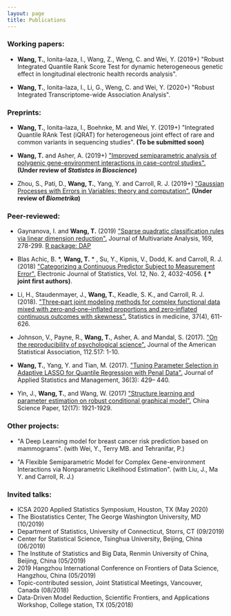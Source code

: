```yaml
---
layout: page
title: Publications
---
```


### Working papers:

- **Wang, T.**, Ionita-laza, I., Wang, Z., Weng, C. and Wei, Y. (2019+) "Robust Integrated Quantile Rank Score Test for dynamic heterogeneous genetic effect in longitudinal electronic health records analysis". 

- **Wang, T.**, Ionita-laza, I., Li, G., Weng, C. and Wei, Y. (2020+) "Robust Integrated Transcriptome-wide Association Analysis". 

### Preprints:

- **Wang, T.**, Ionita-laza, I., Boehnke, M. and Wei, Y. (2019+) "Integrated Quantile RAnk Test (iQRAT) for heterogeneous joint effect of rare and common variants in sequencing studies". **(To be submitted soon)**

- **Wang, T.** and Asher, A. (2019+) ["Improved semiparametric analysis of polygenic gene-environment interactions in case-control studies".](https://arxiv.org/abs/1909.07501) **(Under review of *Statistcs in Bioscience*)**

- Zhou, S., Pati, D., **Wang, T.**, Yang, Y. and Carroll, R. J. (2019+) ["Gaussian Processes with Errors in Variables: theory and computation".](https://arxiv.org/abs/1910.06235) **(Under review of *Biometrika*)**

### Peer-reviewed:

- Gaynanova, I. and **Wang, T.** (2019) ["Sparse quadratic classification rules via linear dimension reduction".](https://doi.org/10.1016/j.jmva.2018.09.011) Journal of Multivariate Analysis, 169, 278-299. 
[R package: DAP](https://cran.r-project.org/web/packages/DAP/index.html)

- Blas Achic, B. *, **Wang, T.** * , Su, Y., Kipnis, V., Dodd, K. and Carroll, R. J. (2018) ["Categorizing a Continuous Predictor Subject to Measurement Error".](https://projecteuclid.org/euclid.ejs/1544518836) Electronic Journal of Statistics, Vol. 12, No. 2, 4032-4056. **( * joint first authors)**. 

- Li, H., Staudenmayer, J., **Wang, T.**, Keadle, S. K., and Carroll, R. J. (2018). ["Three‐part joint modeling methods for complex functional data mixed with zero‐and‐one–inflated proportions and zero‐inflated continuous outcomes with skewness".](https://www.ncbi.nlm.nih.gov/pubmed/29052239) Statistics in medicine, 37(4), 611-626.

- Johnson, V., Payne, R., **Wang, T.**, Asher, A. and Mandal, S. (2017).
["On the reproducibility of psychological science".](https://amstat.tandfonline.com/doi/abs/10.1080/01621459.2016.1240079#.WqQ13ZPwbOQ) Journal of the American Statistical Association, 112.517: 1-10.

-  **Wang, T.**, Yang, Y. and Tian, M. (2017). ["Tuning Parameter Selection in Adaptive 
LASSO for Quantile Regression with Penal Data".](http://www.sltj.chinajournal.net.cn/WKB2/WebPublication/paperDigest.aspx?paperID=b60aaa1e-c54c-4e9f-9f37-7f742f25b4b1) Journal of Applied Statistics and Management, 36(3): 429– 440.

-  Yin, J., **Wang, T.**, and  Wang, W. (2017) ["Structure learning and parameter estimation on robust conditional graphical model".](http://www.cnki.com.cn/Article/CJFDTotal-ZKZX201717001.htm) China Science Paper, 12(17): 1921-1929.

### Other projects:

- "A Deep Learning model for breast cancer risk prediction based on mammograms". (with Wei, Y., Terry MB. and Tehranifar, P.)

- "A Flexible Semiparametric Model for Complex Gene-environment Interactions via Nonparametric Likelihood Estimation". (with Liu, J., Ma Y. and Carroll, R. J.)

### Invited talks:

- ICSA 2020 Applied Statistics Symposium, Houston, TX (May 2020)
- The Biostatistics Center, The George Washington University, MD (10/2019)
- Department of Statistics, University of Connecticut, Storrs, CT (09/2019)
- Center for Statistical Science, Tsinghua University, Beijing, China (06/2019)
- The Institute of Statistics and Big Data, Renmin University of China, Beijing, China (05/2019)
- 2019 Hangzhou International Conference on Frontiers of Data Science, Hangzhou, China (05/2019)
- Topic-contributed session, Joint Statistical Meetings, Vancouver, Canada (08/2018)
- Data-Driven Model Reduction, Scientific Frontiers, and Applications Workshop, College station, TX (05/2018)

